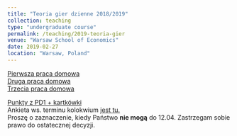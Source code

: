 ```yaml
---
title: "Teoria gier dzienne 2018/2019"
collection: teaching
type: "undergraduate course"
permalink: /teaching/2019-teoria-gier
venue: "Warsaw School of Economics"
date: 2019-02-27
location: "Warsaw, Poland"
---
```


[Pierwsza praca domowa](/tg/TG_PS1.pdf)  
[Druga praca domowa](/tg/TG_PS2.pdf)  
[Trzecia praca domowa](/tg/TG_PS3.pdf)  
  
[Punkty z PD1 + kartkówki](https://docs.google.com/spreadsheets/d/1JtxtCQzGrfSsfaxoSqyRq93USkA76k3x3O5ll3s9vPY/edit?usp=sharing)  
Ankieta ws. terminu kolokwium [jest tu.](https://doodle.com/poll/4qc8qd3ya2ns5vwy)  
Proszę o zaznaczenie, kiedy Państwo **nie mogą** do 12.04. Zastrzegam sobie prawo do ostatecznej decyzji.

